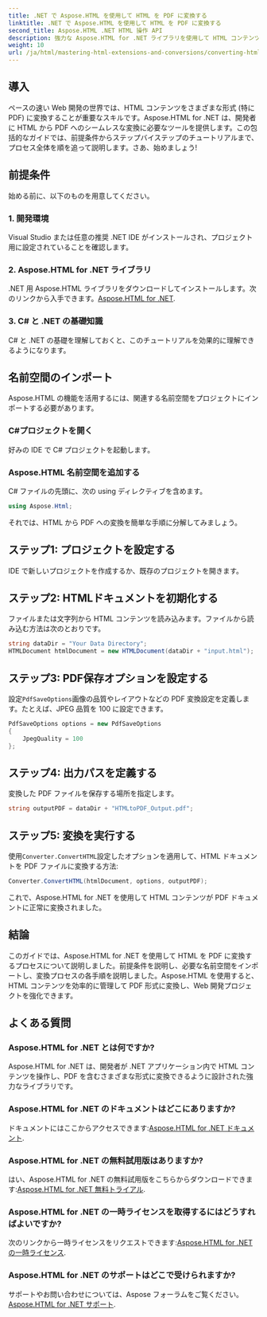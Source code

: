 ```yaml
---
title: .NET で Aspose.HTML を使用して HTML を PDF に変換する
linktitle: .NET で Aspose.HTML を使用して HTML を PDF に変換する
second_title: Aspose.HTML .NET HTML 操作 API
description: 強力な Aspose.HTML for .NET ライブラリを使用して HTML コンテンツを PDF に変換する包括的なプロセスについて説明します。このガイドでは、開発者に明確な情報を提供します。
weight: 10
url: /ja/html/mastering-html-extensions-and-conversions/converting-html-to-pdf/
---
```

## 導入

ペースの速い Web 開発の世界では、HTML コンテンツをさまざまな形式 (特に PDF) に変換することが重要なスキルです。Aspose.HTML for .NET は、開発者に HTML から PDF へのシームレスな変換に必要なツールを提供します。この包括的なガイドでは、前提条件からステップバイステップのチュートリアルまで、プロセス全体を順を追って説明します。さあ、始めましょう!

## 前提条件

始める前に、以下のものを用意してください。

### 1. 開発環境
Visual Studio または任意の推奨 .NET IDE がインストールされ、プロジェクト用に設定されていることを確認します。

### 2. Aspose.HTML for .NET ライブラリ
.NET 用 Aspose.HTML ライブラリをダウンロードしてインストールします。次のリンクから入手できます。[Aspose.HTML for .NET](https://releases.aspose.com/html/net/).

### 3. C# と .NET の基礎知識
C# と .NET の基礎を理解しておくと、このチュートリアルを効果的に理解できるようになります。

## 名前空間のインポート

Aspose.HTML の機能を活用するには、関連する名前空間をプロジェクトにインポートする必要があります。

### C#プロジェクトを開く
好みの IDE で C# プロジェクトを起動します。

### Aspose.HTML 名前空間を追加する
C# ファイルの先頭に、次の using ディレクティブを含めます。

```csharp
using Aspose.Html;
```

それでは、HTML から PDF への変換を簡単な手順に分解してみましょう。

## ステップ1: プロジェクトを設定する
IDE で新しいプロジェクトを作成するか、既存のプロジェクトを開きます。

## ステップ2: HTMLドキュメントを初期化する
ファイルまたは文字列から HTML コンテンツを読み込みます。ファイルから読み込む方法は次のとおりです。

```csharp
string dataDir = "Your Data Directory";
HTMLDocument htmlDocument = new HTMLDocument(dataDir + "input.html");
```

## ステップ3: PDF保存オプションを設定する
設定`PdfSaveOptions`画像の品質やレイアウトなどの PDF 変換設定を定義します。たとえば、JPEG 品質を 100 に設定できます。

```csharp
PdfSaveOptions options = new PdfSaveOptions
{
    JpegQuality = 100
};
```

## ステップ4: 出力パスを定義する
変換した PDF ファイルを保存する場所を指定します。

```csharp
string outputPDF = dataDir + "HTMLtoPDF_Output.pdf";
```

## ステップ5: 変換を実行する
使用`Converter.ConvertHTML`設定したオプションを適用して、HTML ドキュメントを PDF ファイルに変換する方法:

```csharp
Converter.ConvertHTML(htmlDocument, options, outputPDF);
```

これで、Aspose.HTML for .NET を使用して HTML コンテンツが PDF ドキュメントに正常に変換されました。

## 結論

このガイドでは、Aspose.HTML for .NET を使用して HTML を PDF に変換するプロセスについて説明しました。前提条件を説明し、必要な名前空間をインポートし、変換プロセスの各手順を説明しました。Aspose.HTML を使用すると、HTML コンテンツを効率的に管理して PDF 形式に変換し、Web 開発プロジェクトを強化できます。

## よくある質問

### Aspose.HTML for .NET とは何ですか?
Aspose.HTML for .NET は、開発者が .NET アプリケーション内で HTML コンテンツを操作し、PDF を含むさまざまな形式に変換できるように設計された強力なライブラリです。

### Aspose.HTML for .NET のドキュメントはどこにありますか?
ドキュメントにはここからアクセスできます:[Aspose.HTML for .NET ドキュメント](https://reference.aspose.com/html/net/).

### Aspose.HTML for .NET の無料試用版はありますか?
はい、Aspose.HTML for .NET の無料試用版をこちらからダウンロードできます:[Aspose.HTML for .NET 無料トライアル](https://releases.aspose.com/).

### Aspose.HTML for .NET の一時ライセンスを取得するにはどうすればよいですか?
次のリンクから一時ライセンスをリクエストできます:[Aspose.HTML for .NET の一時ライセンス](https://purchase.conholdate.com/temporary-license/).

### Aspose.HTML for .NET のサポートはどこで受けられますか?
サポートやお問い合わせについては、Aspose フォーラムをご覧ください。[Aspose.HTML for .NET サポート](https://forum.aspose.com/).